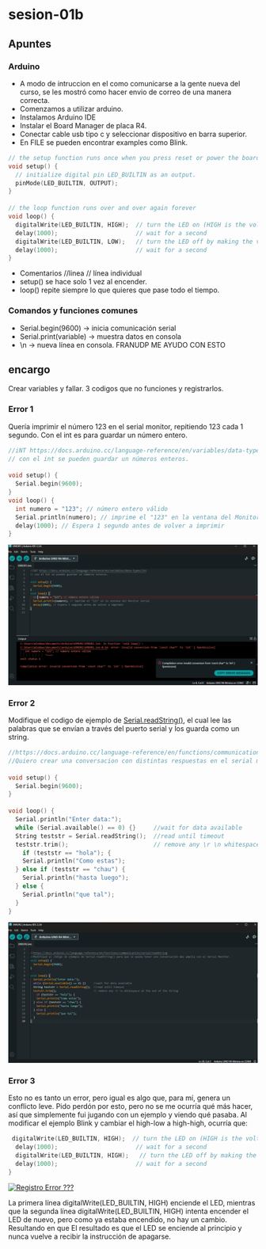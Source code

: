 # sesion-01b

## Apuntes

### Arduino
- A modo de intruccion en el como comunicarse a la gente nueva del curso, se les mostró como hacer envio de correo de una manera correcta. 
- Comenzamos a utilizar arduino.
- Instalamos Arduino IDE
- Instalar el Board Manager de placa R4.
- Conectar cable usb tipo c y seleccionar dispositivo en barra superior.
- En FILE se pueden encontrar examples como Blink.

````CPP
// the setup function runs once when you press reset or power the board
void setup() {
  // initialize digital pin LED_BUILTIN as an output.
  pinMode(LED_BUILTIN, OUTPUT);
}

// the loop function runs over and over again forever
void loop() {
  digitalWrite(LED_BUILTIN, HIGH);  // turn the LED on (HIGH is the voltage level)
  delay(1000);                      // wait for a second
  digitalWrite(LED_BUILTIN, LOW);   // turn the LED off by making the voltage LOW
  delay(1000);                      // wait for a second
}
````
- Comentarios //linea 
// línea individual
- setup() se hace solo 1 vez al encender.
- loop() repite siempre lo que quieres que pase todo el tiempo.

### Comandos y funciones comunes

- Serial.begin(9600) → inicia comunicación serial
- Serial.print(variable) → muestra datos en consola
- \n → nueva línea en consola. FRANUDP ME AYUDO CON ESTO

## encargo

Crear variables y fallar. 3 codigos que no funciones y registrarlos. 


### Error 1

Quería imprimir el número 123 en el serial monitor, repitiendo 123 cada 1 segundo. Con el int es para guardar un número entero.

```cpp
//iNT https://docs.arduino.cc/language-reference/en/variables/data-types/int
// con el int se pueden guardar un números enteros.

void setup() {
  Serial.begin(9600);
}
void loop() {
  int numero = "123"; // número entero válido
  Serial.println(numero); // imprime el "123" en la ventana del Monitor Serial
  delay(1000); // Espera 1 segundo antes de volver a imprimir
}
```
![imagen de primero error](./imagenes/error1.png)

### Error 2 

Modifique el codigo de ejemplo de [Serial.readString()](https://docs.arduino.cc/language-reference/en/functions/communication/serial/readString), el cual lee las palabras que se envían a través del puerto serial y los guarda como un string.
```cpp
//https://docs.arduino.cc/language-reference/en/functions/communication/serial/readString
//Quiero crear una conversacion con distintas respuestas en el serial monitor

void setup() {
  Serial.begin(9600);
}

void loop() {
  Serial.println("Enter data:");
  while (Serial.available() == 0) {}     //wait for data available
  String teststr = Serial.readString();  //read until timeout
  teststr.trim();                        // remove any \r \n whitespace at the end of the String
    if (teststr == "hola"); { 
    Serial.println("Como estas");
  } else if (teststr == "chau") {
    Serial.println("hasta luego");
  } else {
    Serial.println("que tal");
  }
}
```
![imagen de primero error](./imagenes/error2.png)

### Error 3 

Esto no es tanto un error, pero igual es algo que, para mí, genera un conflicto leve. Pido perdón por esto, pero no se me ocurría qué más hacer, así que simplemente fui jugando con un ejemplo y viendo qué pasaba. Al modificar el ejemplo Blink y cambiar el high-low a high-high, ocurría que:

```cpp
 digitalWrite(LED_BUILTIN, HIGH);  // turn the LED on (HIGH is the voltage level)
  delay(1000);                      // wait for a second
  digitalWrite(LED_BUILTIN, HIGH);   // turn the LED off by making the voltage LOW
  delay(1000);                      // wait for a second
}
```
[![Registro Error ???](https://img.youtube.com/vi/3wDIDZGPhik/0.jpg)](https://youtu.be/3wDIDZGPhik)

La primera línea digitalWrite(LED_BUILTIN, HIGH) enciende el LED, mientras que la segunda línea digitalWrite(LED_BUILTIN, HIGH) intenta encender el LED de nuevo, pero como ya estaba encendido, no hay un cambio. Resultando en que El resultado es que el LED se enciende al principio y nunca vuelve a recibir la instrucción de apagarse.

